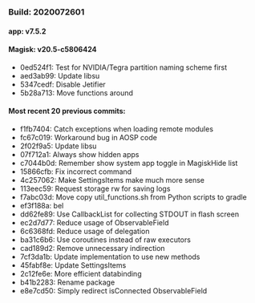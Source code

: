 ### Build: 2020072601
#### app: v7.5.2
#### Magisk: v20.5-c5806424

- 0ed524f1: Test for NVIDIA/Tegra partition naming scheme first
- aed3ab99: Update libsu
- 5347cedf: Disable Jetifier
- 5b28a713: Move functions around

#### Most recent 20 previous commits:

- f1fb7404: Catch exceptions when loading remote modules
- fc67c019: Workaround bug in AOSP code
- 2f02f9a5: Update libsu
- 07f712a1: Always show hidden apps
- c7044b0d: Remember show system app toggle in MagiskHide list
- 15866cfb: Fix incorrect command
- 4c257062: Make SettingsItems make much more sense
- 113eec59: Request storage rw for saving logs
- f7abc03d: Move copy util_functions.sh from Python scripts to gradle
- ef3f188a: bel
- dd62fe89: Use CallbackList for collecting STDOUT in flash screen
- ec2d7d77: Reduce usage of ObservableField
- 6c6368fd: Reduce usage of delegation
- ba31c6b6: Use coroutines instead of raw executors
- cad189d2: Remove unnecessary indirection
- 7cf3da1b: Update implementation to use new methods
- 45fabf8e: Update SettingsItems
- 2c12fe6e: More efficient databinding
- b41b2283: Rename package
- e8e7cd50: Simply redirect isConnected ObservableField
